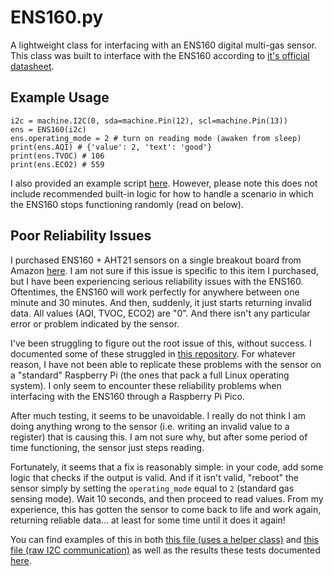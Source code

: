 # ENS160.py
A lightweight class for interfacing with an ENS160 digital multi-gas sensor. This class was built to interface with the ENS160 according to [it's official datasheet](https://github.com/TimHanewich/MicroPython-Collection/releases/download/1/ENS160_datasheet.pdf).

## Example Usage
```
i2c = machine.I2C(0, sda=machine.Pin(12), scl=machine.Pin(13))
ens = ENS160(i2c)
ens.operating_mode = 2 # turn on reading mode (awaken from sleep)
print(ens.AQI) # {'value': 2, 'text': 'good'}
print(ens.TVOC) # 106
print(ens.ECO2) # 559
```

I also provided an example script [here](./example.py). However, please note this does not include recommended built-in logic for how to handle a scenario in which the ENS160 stops functioning randomly (read on below).

## Poor Reliability Issues
I purchased ENS160 + AHT21 sensors on a single breakout board from Amazon [here](https://a.co/d/id3JsgZ). I am not sure if this issue is specific to this item I purchased, but I have been experiencing serious reliability issues with the ENS160. Oftentimes, the ENS160 will work perfectly for anywhere between one minute and 30 minutes. And then, suddenly, it just starts returning invalid data. All values (AQI, TVOC, ECO2) are "0". And there isn't any particular error or problem indicated by the sensor.

I've been struggling to figure out the root issue of this, without success. I documented some of these struggled in [this repository](https://github.com/TimHanewich/diagnosing-ens160). For whatever reason, I have not been able to replicate these problems with the sensor on a "standard" Raspberry Pi (the ones that pack a full Linux operating system). I only seem to encounter these reliability problems when interfacing with the ENS160 through a Raspberry Pi Pico.

After much testing, it seems to be unavoidable. I really do not think I am doing anything wrong to the sensor (i.e. writing an invalid value to a register) that is causing this. I am not sure why, but after some period of time functioning, the sensor just steps reading.

Fortunately, it seems that a fix is reasonably simple: in your code, add some logic that checks if the output is valid. And if it isn't valid, "reboot" the sensor simply by setting the `operating_mode` equal to `2` (standard gas sensing mode). Wait 10 seconds, and then proceed to read values. From my experience, this has gotten the sensor to come back to life and work again, returning reliable data... at least for some time until it does it again!

You can find examples of this in both [this file (uses a helper class)](https://github.com/TimHanewich/diagnosing-ens160/blob/master/src/pico/test2/test.py) and [this file (raw I2C communication)](https://github.com/TimHanewich/diagnosing-ens160/blob/master/src/pico/test1/test.py) as well as the results these tests documented [here](https://github.com/TimHanewich/diagnosing-ens160/tree/master/src/pico).
